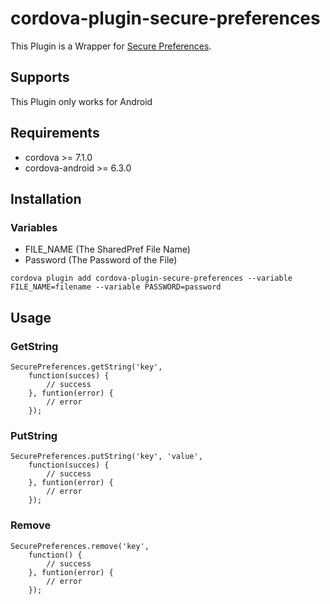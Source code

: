 # cordova-plugin-secure-preferences

This Plugin is a Wrapper for [Secure Preferences](https://github.com/scottyab/secure-preferences).

## Supports

This Plugin only works for Android

## Requirements

- cordova >= 7.1.0
- cordova-android >= 6.3.0

## Installation

### Variables

- FILE_NAME (The SharedPref File Name)
- Password (The Password of the File)

`cordova plugin add cordova-plugin-secure-preferences --variable FILE_NAME=filename --variable PASSWORD=password`

## Usage

### GetString
```
SecurePreferences.getString('key',
    function(succes) {
        // success
    }, funtion(error) {
        // error
    });
```

### PutString
```
SecurePreferences.putString('key', 'value',
    function(succes) {
        // success
    }, funtion(error) {
        // error
    });
```

### Remove
```
SecurePreferences.remove('key',
    function() {
        // success
    }, funtion(error) {
        // error
    });
```

